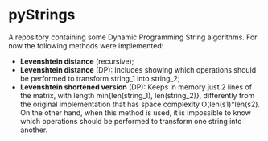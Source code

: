 # pyStrings

A repository containing some Dynamic Programming String algorithms. For now the following methods were implemented:

* __Levenshtein distance__ (recursive);
* __Levenshtein distance__ (DP): Includes showing which operations should be performed to transform string_1 into string_2;
* __Levenshtein shortened version__ (DP): Keeps in memory just 2 lines of the matrix, with length min{len(string_1), len(string_2)}, differently from the original implementation that has space complexity O(len(s1)*len(s2). On the other hand, when this method is used, it is impossible to know which operations should be performed to transform one
string into another.
